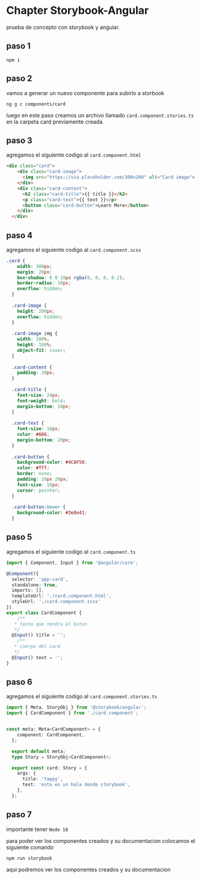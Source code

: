 # Chapter Storybook-Angular

prueba de concepto con storybook y angular.

## paso 1

`npm i`

## paso 2

vamos a generar un nuevo componente para subirlo a storbook

`ng g c components/card`

luego en este paso creamos un archivo llamado `card.component.stories.ts` en la carpeta card previamente creada.

## paso 3

agregamos el siguiente codigo al `card.component.html`

```html
<div class="card">
    <div class="card-image">
      <img src="https://via.placeholder.com/300x200" alt="Card image">
    </div>
    <div class="card-content">
      <h2 class="card-title">{{ title }}</h2>
      <p class="card-text">{{ text }}</p>
      <button class="card-button">Learn More</button>
    </div>
  </div>
```

## paso 4

agregamos el siguiente codigo al `card.component.scss`

```scss
.card {
    width: 300px;
    margin: 20px;
    box-shadow: 0 0 10px rgba(0, 0, 0, 0.2);
    border-radius: 10px;
    overflow: hidden;
  }
  
  .card-image {
    height: 200px;
    overflow: hidden;
  }
  
  .card-image img {
    width: 100%;
    height: 100%;
    object-fit: cover;
  }
  
  .card-content {
    padding: 20px;
  }
  
  .card-title {
    font-size: 24px;
    font-weight: bold;
    margin-bottom: 10px;
  }
  
  .card-text {
    font-size: 16px;
    color: #666;
    margin-bottom: 20px;
  }
  
  .card-button {
    background-color: #4CAF50;
    color: #fff;
    border: none;
    padding: 10px 20px;
    font-size: 16px;
    cursor: pointer;
  }
  
  .card-button:hover {
    background-color: #3e8e41;
  }
```

## paso 5

agregamos el siguiente codigo al `card.component.ts`

```ts
import { Component, Input } from '@angular/core';

@Component({
  selector: 'app-card',
  standalone: true,
  imports: [],
  templateUrl: './card.component.html',
  styleUrl: './card.component.scss'
})
export class CardComponent {
    /**
   * texto que tendra el boton
   */
  @Input() title = '';
    /**
   * cuerpo del card
   */
  @Input() text = '';
}
```

## paso 6

agregamos el siguiente codigo al `card.component.stories.ts`

```ts
import { Meta, StoryObj } from '@storybook/angular';
import { CardComponent } from './card.component';


const meta: Meta<CardComponent> = {
    component: CardComponent,
  };

  export default meta; 
  type Story = StoryObj<CardComponent>;

  export const card: Story = {
    args: {
      title: 'Yappy',
      text: 'esto es un hola desde storybook',
    },
  };
```
## paso 7

importante tener `Node 18`

para poder ver los componentes creados y su documentacion colocamos el siguiente comando

`npm run storybook`

aqui podremos ver los componentes creados y su documentacion